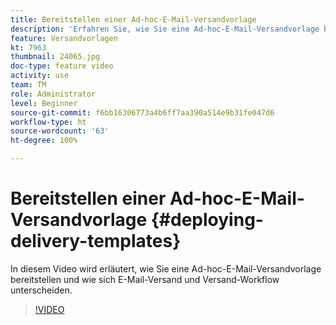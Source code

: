 ```yaml
---
title: Bereitstellen einer Ad-hoc-E-Mail-Versandvorlage
description: 'Erfahren Sie, wie Sie eine Ad-hoc-E-Mail-Versandvorlage bereitstellen und wie sich E-Mail-Versand und Versand-Workflow unterscheiden. '
feature: Versandvorlagen
kt: 7963
thumbnail: 24065.jpg
doc-type: feature video
activity: use
team: TM
role: Administrator
level: Beginner
source-git-commit: f6bb16306773a4b6ff7aa390a514e9b31fe047d6
workflow-type: ht
source-wordcount: '63'
ht-degree: 100%

---
```



# Bereitstellen einer Ad-hoc-E-Mail-Versandvorlage {#deploying-delivery-templates}

In diesem Video wird erläutert, wie Sie eine Ad-hoc-E-Mail-Versandvorlage bereitstellen und wie sich E-Mail-Versand und Versand-Workflow unterscheiden.

>[!VIDEO](https://video.tv.adobe.com/v/24065?quality=12)
